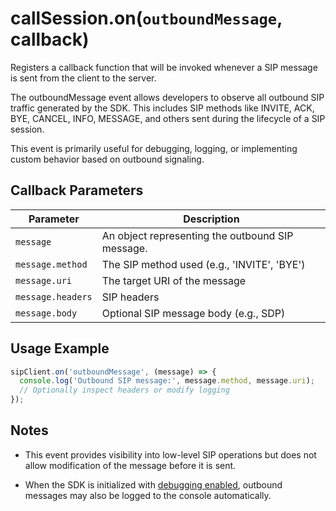 # callSession.on(`outboundMessage`, callback)

Registers a callback function that will be invoked whenever a SIP message is sent from the client to the server.

The outboundMessage event allows developers to observe all outbound SIP traffic generated by the SDK. This includes SIP methods like INVITE, ACK, BYE, CANCEL, INFO, MESSAGE, and others sent during the lifecycle of a SIP session.

This event is primarily useful for debugging, logging, or implementing custom behavior based on outbound signaling.

## Callback Parameters

| Parameter         | Description                                      |
|-------------------|--------------------------------------------------|
| `message`         | An object representing the outbound SIP message. |
| `message.method`  | The SIP method used (e.g., 'INVITE', 'BYE')      |
| `message.uri`     | The target URI of the message                    |
| `message.headers` | SIP headers                                      |
| `message.body`    | Optional SIP message body (e.g., SDP) |

## Usage Example

```js
sipClient.on('outboundMessage', (message) => {
  console.log('Outbound SIP message:', message.method, message.uri);
  // Optionally inspect headers or modify logging
});
```

## Notes

* This event provides visibility into low-level SIP operations but does not allow modification of the message before it is sent.

* When the SDK is initialized with [debugging enabled](../get-started/instances.md#turning-on-debug-mode), outbound messages may also be logged to the console automatically.

